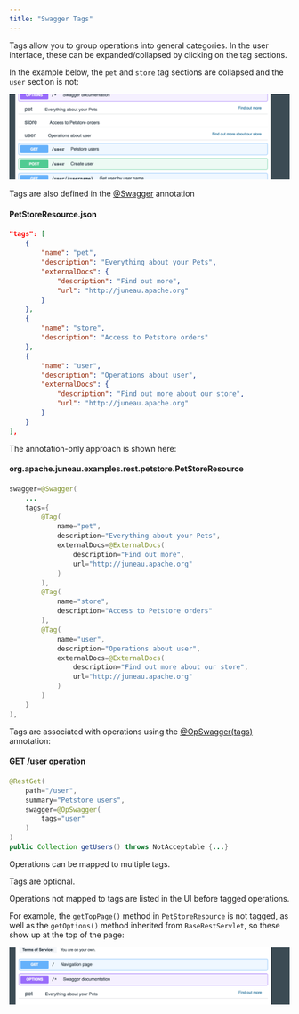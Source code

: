 ```yaml
---
title: "Swagger Tags"
---
```


Tags allow you to group operations into general categories.
In the user interface, these can be expanded/collapsed by clicking on the tag sections.

In the example below, the `pet` and `store` tag sections are collapsed and the `user` section is not:

![Swagger Tags](/img/doc-files/jrs.Swagger.4.png)

Tags are also defined in the [@Swagger]({{API_DOCS}}/org/apache/juneau/dto/swagger/annotation/Swagger.html) annotation

#### PetStoreResource.json

```json
"tags": [
    {
        "name": "pet",
        "description": "Everything about your Pets",
        "externalDocs": {
            "description": "Find out more",
            "url": "http://juneau.apache.org"
        }
    },
    {
        "name": "store",
        "description": "Access to Petstore orders"
    },
    {
        "name": "user",
        "description": "Operations about user",
        "externalDocs": {
            "description": "Find out more about our store",
            "url": "http://juneau.apache.org"
        }
    }
],
```

The annotation-only approach is shown here:

#### org.apache.juneau.examples.rest.petstore.PetStoreResource

```java
swagger=@Swagger(
    ...
    tags={
        @Tag(
            name="pet",
            description="Everything about your Pets",
            externalDocs=@ExternalDocs(
                description="Find out more",
                url="http://juneau.apache.org"
            )
        ),
        @Tag(
            name="store",
            description="Access to Petstore orders"
        ),
        @Tag(
            name="user",
            description="Operations about user",
            externalDocs=@ExternalDocs(
                description="Find out more about our store",
                url="http://juneau.apache.org"
            )
        )
    }
),
```

Tags are associated with operations using the [@OpSwagger(tags)]({{API_DOCS}}/org/apache/juneau/rest/annotation/OpSwagger.html#tags()) annotation:

#### GET /user operation

```java
@RestGet(
    path="/user",
    summary="Petstore users",
    swagger=@OpSwagger(
        tags="user"
    )
)
public Collection getUsers() throws NotAcceptable {...}
```

Operations can be mapped to multiple tags.

Tags are optional.

Operations not mapped to tags are listed in the UI before tagged operations.

For example, the `getTopPage()` method in `PetStoreResource` is not tagged, as well as the `getOptions()` method
inherited from `BaseRestServlet`, so these show up at the top of the page:

![Swagger Untagged Operations](/img/doc-files/jrs.Swagger.5.png)
